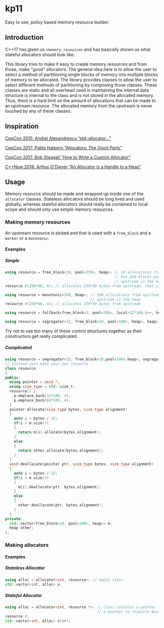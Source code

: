 # kp11
Easy to use, policy based memory resource builder.

## Introduction
C++17 has given us `<memory_resource>` and has basically shown us what stateful allocators should look like.

This library tries to make it easy to create memory resources and from those, make "good" allocators.
The general idea here is to allow the user to select a method of partitioning single blocks of memory into multiple blocks of memory to be allocated.
The library provides classes to allow the user to select different methods of partitioning by composing those classes. 
These classes are static and all overhead used in maintaining the internal data structure is internal to the class and is not stored in the allocated memory. 
Thus, there is a hard limit on the amount of allocations that can be made to an upstream resource. 
The allocated memory from the upstream is never touched by any of these classes.

## Inspiration
[CppCon 2015: Andrei Alexandrescu “std::allocator...”](https://www.youtube.com/watch?v=LIb3L4vKZ7U)

[CppCon 2017: Pablo Halpern “Allocators: The Good Parts”](https://www.youtube.com/watch?v=v3dz-AKOVL8)

[CppCon 2017: Bob Steagall “How to Write a Custom Allocator”](https://www.youtube.com/watch?v=kSWfushlvB8)

[C++Now 2018: Arthur O'Dwyer “An Allocator is a Handle to a Heap”](https://www.youtube.com/watch?v=0MdSJsCTRkY)

## Usage
Memory resource should be made and wrapped up inside one of the `allocator` classes.
Stateless allocators should be long lived and used globally, whereas stateful allocators should really be contained to local scope and should only use simple memory resources.

### Making memory resources
An upstream resource is picked and that is used with a `free_block` and a `marker` or a `monotonic`.

#### Examples

##### Simple
```cpp
using resource = free_block<10, pool<250>, heap>; // 10 allocations from upstream maximum
                                                  // has 250 blocks per allocation, uses the pool marker (only able to allocate a single block)
                                                  // upstream is the heap
resource r(250*40, 4); // allocates 250*40 bytes from upstream, that is each pool block is 40 bytes.
```
```cpp
using resource = monotonic<100, heap>; // 100 allocations from upstream maximum
                                       // upstream is the heap
resource r(250*40, 4); // allocates 250*40 bytes from upstream
```
```cpp
using resource = fallback<free_block<1, pool<100>, local<32*100,4>>, heap>; // the free block will allocate from the local buffer once only. Once these have all been allocated, allocate from the heap
```
```cpp
using resource = segregator<32, free_block<10, pool<100>, heap>, heap>; // anything bigger than 32 bytes will be allocated from the heap
```
Try not to use too many of these control structures together as their constructors get really complicated.

##### Complicated
```cpp
using resource = segregator<32, free_block<10,pool<100>,heap>, segragator<64, free_block<10,pool<100>, heap>, heap>>>; // don't do this
// Instead just make your own resource
class resource
{
public:
  using pointer = void *;
  using size_type = std::size_t;
  resource() {
    p.emplace_back(32*100, 4); 
    p.emplace_back(64*100, 4);
  }
  pointer allocate(size_type bytes, size_type alignment)
  {
    auto i = bytes / 32;
    if(i < m.size())
    {
      return m[i].allocate(bytes,alignment);
    }
    else
    {
      return other.allocate(bytes,alignment);
    }
  }
  void deallocate(pointer ptr, size_type bytes, size_type alignment)
  {
    auto i = bytes / 32;
    if(i < m.size())
    {
      m[i].deallocate(ptr, bytes,alignment);
    }
    else
    {
      other.deallocate(ptr, bytes,alignment);
    }
  }
private:
  std::vector<free_block<10, pool<100>, heap>> m;
  heap other;
};
```
### Making allocators

#### Examples

##### Stateless Allocator
```cpp
using alloc = allocator<int, resource>; // empty class
std::vector<int, alloc> v;
```
##### Stateful Allocator
```cpp
using alloc = allocator<int, resource *>; // class contains a pointer to resource
                                          // a pointer to resource must be passed into the constructor
resource r;
std::vector<int, alloc> v(&r);
```